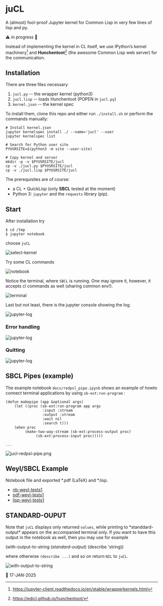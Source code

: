 # juCL
A (almost) fool-proof Jupyter kernel for Common Lisp in very few lines of lisp and py.

:warning: in progress :construction:

Instead of implementing the kernel in CL itself, we use 
IPython’s kernel machinery[^1] and 
__Hunchentoot__[^2] (the awesome Common Lisp web server) for the
communication.

## Installation
There are three files necessary

1. `jucl.py` -- the wrapper kernel (python3)
2. `jucl.lisp` -- loads Hunchentoot (POPEN in `jucl.py`)
3. `kernel.json` -- the kernel spec

To install them, clone this repo and either run `./ìnstall.sh` or perform the commands manually:

    # Install kernel.json
    jupyter kernelspec install ./ --name='jucl' --user
    jupyter kernelspec list

    # Search for Python user site 
    PYUSRSITE=$(python3 -m site --user-site)

    # Copy kernel and server
    mkdir -p -v $PYUSRSITE/jucl
    cp -v ./jucl.py $PYUSRSITE/jucl
    cp -v ./jucl.lisp $PYUSRSITE/jucl

The prerequisites are of course:

* a CL + QuickLisp (only __SBCL__ tested at the moment)
* Python 3: `jupyter` and the `requests` library (pip).

## Start
After installation try 

    $ cd /tmp
    $ jupyter notebook
   
choose `juCL` 

![select-kernel](./docs/jucl1.jpg?raw=true)

Try some CL commands

![notebook](./docs/jucl2.jpg?raw=true)

Notice the terminal, where `SBCL` is running. One may ignore it, however,
it accepts cl commands as well (sharing common env!).

![terminal](./docs/jucl3.jpg?raw=true)

Last but not least, there is the jupyter console showing the log.

![jupyter-log](./docs/jucl4.jpg?raw=true)


### Error handling

![jupyter-log](./docs/errhan.jpg?raw=true)

### Quitting

![jupyter-log](./docs/quit.jpg?raw=true)


## SBCL Pipes (example)
The example notebook `docs/redpsl_pipe.ipynb` shows an example of howto
connect terminal applications by using `sb-ext:run-program` :

    (defun makepipe (app &optional args)
        (let ((proc (sb-ext:run-program app args
                     :input :stream
                     :output :stream
                     :wait nil
                     :search t)))
        (when proc
             (make-two-way-stream (sb-ext:process-output proc)
                  (sb-ext:process-input proc)))))

    ...
    

![jucl-redpsl-pipe.png](./docs/jucl-redpsl-pipe.png?raw=true)


## Weyl/SBCL Example
Notebook file and exported *.pdf (LaTeX) and *.lisp.

  * [nb-weyl-tests1](./docs/weyl-tests1.ipynb)
  * [pdf-weyl-tests1](./docs/weyl-tests1.pdf)
  * [lisp-weyl-tests1](./docs/weyl-tests1.lisp)


## STANDARD-OUPUT
Note that `juCL` displays only returned `values`, while printing to
\*standdard-output\* appears on the accompanied terminal only. If
you want to have this output in the notebook as well, then you may
use for example

   (with-output-to-string (*standard-output*) 
     (describe 'string))
     
where otherwise `(describe ...)` and so on return `NIL` to `juCL`.


![with-output-to-string](./docs/w-out-to-screen.png?raw=true)



📅 17-JAN-2025 


[^1]:https://jupyter-client.readthedocs.io/en/stable/wrapperkernels.html
[^2]:https://edicl.github.io/hunchentoot/
